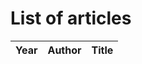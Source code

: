List of articles
================

<!-- I know this is ugly when viewing raw, but it works as a table in the
GitHub viewer, and we can't guarantee the length of any section 

These articles are in reverse chronological order. Put new articles on top of
the most recent article at the time of merging.
-->

Year | Author | Title
--- | --- | ---